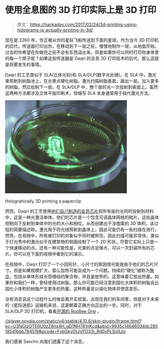 # 使用全息图的 3D 打印实际上是 3D 打印

> 原文：<https://hackaday.com/2017/02/24/3d-printing-using-holograms-is-actually-printing-in-3d/>

现在是 2260 年，你正被从你的星际飞船传送到下面的星球。作为当今 3D 打印机的后代，传送器打印出你，在移动到下一层之前，慢慢地制作一层，从地面开始。过去的你希望在你做完之前不会有东西溢出来。但是如果你可以同时打印你身体里的每一个原子呢？如果这些传送器是 Daqri 的全息 3D 打印技术的后代，那么这就是将要发生的事情。

Daqri 的工艺类似于 SLA(立体光刻)和 SLA/DLP(数字光处理)。在 SLA 中，激光束照射到树脂池上，在光束点硬化树脂。激光扫描树脂表面，画出一层。加入更多的树脂，然后绘制下一层。在 SLA/DLP 中，整个层的光一次投射到表面上。虽然这两种方法都涉及立体平版印刷术，但缩写 SLA 本身通常用于指代激光方法。

![Holograhically 3D printing a paperclip](img/5ec54a8c5f637a7227645e68b5ee1593.png)

Holograhically 3D printing a paperclip

然而，Daqri 的工艺使用[他们自己制造的全息芯片](https://medium.com/@DAQRI/the-future-of-holography-is-software-defined-light-35c995fee26c#.3xigw9bzr)将所有层的光同时投射到材料中，这是一种光激活单体。他们的芯片是一个包含可调晶体网格的硅片。这些晶体控制向下反射到单体中的光的大小和相位，从而创建出干涉图案的 3D 体积。该过程的简要描述称，激光用于将光线照射到晶体上，因此可能仍有一些扫描在进行。然而，在视频中，所有被打印的对象似乎同时被照亮，因此扫描可能非常快，类似于灯光秀中的激光似乎在建筑物的侧面绘制了一个 2D 形状，尽管它实际上只是一个快速移动的点。还有一种可能性是，光束的点足够大，可以一次封装所有的芯片。你可以在下面的视频中看到它的演示。

在视频中，Daqri 打印了一个小回形针，小尺寸的原因很可能是由于他们的芯片尺寸。但是如果规模扩大，那么加热可能会成为一个问题。持续的“硬化”被称为[聚合](https://en.wikipedia.org/wiki/Polymerization)，包括从单体形成长而缠结的聚合物，并且是放热的，这意味着它放出热量。如果你和我们一样，曾经使用过树脂，那么你可能已经注意到固化大体积的树脂会比固化小体积的树脂产生更多的热量。这种热量足以熔化物体并使其变形。

没有消息说这个过程什么时候会离开实验室，出现在我们的车间里，但是对于未来的《星际迷航》运输机来说，这是朝着正确方向迈出的一步。同时，对于 SLA/DLP 3D 打印机，看看[开源的 RooBee One](http://hackaday.com/2017/01/01/roobee-one-an-open-source-sladlp-3d-printer/) 。

[//player.ooyala.com/static/v4/stable/4.10.6/skin-plugin/iframe.html?ec=U3NGtzOTE6U0zZ8nx4H_gD1NH781nKcq&pbid=9935c14646034dc285185d1bbb784519&pcode=FvbGkyOtJVFD33j_Rd0xPLSo0Jiv](//player.ooyala.com/static/v4/stable/4.10.6/skin-plugin/iframe.html?ec=U3NGtzOTE6U0zZ8nx4H_gD1NH781nKcq&pbid=9935c14646034dc285185d1bbb784519&pcode=FvbGkyOtJVFD33j_Rd0xPLSo0Jiv)

我们感谢 Sascho 向我们透露了这个消息。